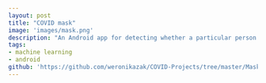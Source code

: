 ```yaml
---
layout: post
title: "COVID mask"
image: 'images/mask.png'
description: "An Android app for detecting whether a particular person is wearing a mask or not."
tags:
- machine learning
- android
github: 'https://github.com/weronikazak/COVID-Projects/tree/master/Mask%20Detect'
---
```

